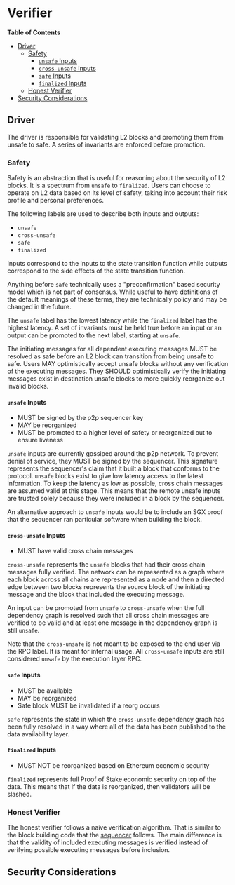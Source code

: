 # Verifier

<!-- START doctoc generated TOC please keep comment here to allow auto update -->
<!-- DON'T EDIT THIS SECTION, INSTEAD RE-RUN doctoc TO UPDATE -->
**Table of Contents**

- [Driver](#driver)
  - [Safety](#safety)
    - [`unsafe` Inputs](#unsafe-inputs)
    - [`cross-unsafe` Inputs](#cross-unsafe-inputs)
    - [`safe` Inputs](#safe-inputs)
    - [`finalized` Inputs](#finalized-inputs)
  - [Honest Verifier](#honest-verifier)
- [Security Considerations](#security-considerations)

<!-- END doctoc generated TOC please keep comment here to allow auto update -->

## Driver

The driver is responsible for validating L2 blocks and promoting them from unsafe
to safe. A series of invariants are enforced before promotion.

### Safety

Safety is an abstraction that is useful for reasoning about the security of L2 blocks.
It is a spectrum from `unsafe` to `finalized`. Users can choose to operate on L2 data
based on its level of safety, taking into account their risk profile and personal preferences.

The following labels are used to describe both inputs and outputs:

- `unsafe`
- `cross-unsafe`
- `safe`
- `finalized`

Inputs correspond to the inputs to the state transition function while outputs correspond to the side
effects of the state transition function.

Anything before `safe` technically uses a "preconfirmation" based security model which is not part
of consensus. While useful to have definitions of the default meanings of these terms, they are
technically policy and may be changed in the future.

The `unsafe` label has the lowest latency while the `finalized` label has the highest latency.
A set of invariants must be held true before an input or an output can be promoted to the next
label, starting at `unsafe`.

The initiating messages for all dependent executing messages MUST be resolved as safe before an L2 block can transition
from being unsafe to safe. Users MAY optimistically accept unsafe blocks without any verification of the
executing messages. They SHOULD optimistically verify the initiating messages exist in destination unsafe blocks
to more quickly reorganize out invalid blocks.

#### `unsafe` Inputs

- MUST be signed by the p2p sequencer key
- MAY be reorganized
- MUST be promoted to a higher level of safety or reorganized out to ensure liveness

`unsafe` inputs are currently gossiped around the p2p network. To prevent denial of service, they MUST
be signed by the sequencer. This signature represents the sequencer's claim that it
built a block that conforms to the protocol. `unsafe` blocks exist to give low latency access to the
latest information. To keep the latency as low as possible, cross chain messages are assumed valid
at this stage. This means that the remote unsafe inputs are trusted solely because they were
included in a block by the sequencer.

An alternative approach to `unsafe` inputs would be to include an SGX proof that the sequencer ran
particular software when building the block.

#### `cross-unsafe` Inputs

- MUST have valid cross chain messages

`cross-unsafe` represents the `unsafe` blocks that had their cross chain messages fully verified.
The network can be represented as a graph where each block across all chains are represented as
a node and then a directed edge between two blocks represents the source block of the initiating
message and the block that included the executing message.

An input can be promoted from `unsafe` to `cross-unsafe` when the full dependency graph is resolved
such that all cross chain messages are verified to be valid and at least one message in the dependency
graph is still `unsafe`.

Note that the `cross-unsafe` is not meant to be exposed to the end user via the RPC label. It is
meant for internal usage. All `cross-unsafe` inputs are still considered `unsafe` by the execution
layer RPC.

#### `safe` Inputs

- MUST be available
- MAY be reorganized
- Safe block MUST be invalidated if a reorg occurs

`safe` represents the state in which the `cross-unsafe` dependency graph has been fully resolved
in a way where all of the data has been published to the data availability layer.

#### `finalized` Inputs

- MUST NOT be reorganized based on Ethereum economic security

`finalized` represents full Proof of Stake economic security on top of the data. This means that
if the data is reorganized, then validators will be slashed.

### Honest Verifier

The honest verifier follows a naive verification algorithm. That is similar
to the block building code that the [sequencer](./sequencer.md#direct-dependency-confirmation)
follows. The main difference is that the validity of included executing
messages is verified instead of verifying possible executing messages before
inclusion.

## Security Considerations
